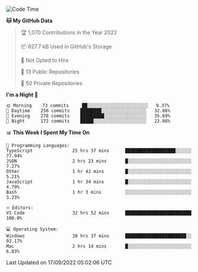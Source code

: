 <!--START_SECTION:waka-->
![Code Time](http://img.shields.io/badge/Code%20Time-2%2C985%20hrs%207%20mins-blue)

**🐱 My GitHub Data** 

> 🏆 1,070 Contributions in the Year 2022
 > 
> 📦 627.7 kB Used in GitHub's Storage 
 > 
> 🚫 Not Opted to Hire
 > 
> 📜 13 Public Repositories 
 > 
> 🔑 50 Private Repositories  
 > 
**I'm a Night 🦉** 

```text
🌞 Morning    73 commits     ██░░░░░░░░░░░░░░░░░░░░░░░   9.37% 
🌆 Daytime    256 commits    ████████░░░░░░░░░░░░░░░░░   32.86% 
🌃 Evening    278 commits    █████████░░░░░░░░░░░░░░░░   35.69% 
🌙 Night      172 commits    █████░░░░░░░░░░░░░░░░░░░░   22.08%

```


📊 **This Week I Spent My Time On** 

```text
💬 Programming Languages: 
TypeScript               25 hrs 37 mins      ███████████████████░░░░░░   77.94% 
JSON                     2 hrs 23 mins       █░░░░░░░░░░░░░░░░░░░░░░░░   7.27% 
Other                    1 hr 42 mins        █░░░░░░░░░░░░░░░░░░░░░░░░   5.21% 
JavaScript               1 hr 34 mins        █░░░░░░░░░░░░░░░░░░░░░░░░   4.79% 
Bash                     1 hr 3 mins         ░░░░░░░░░░░░░░░░░░░░░░░░░   3.23%

🔥 Editors: 
VS Code                  32 hrs 52 mins      █████████████████████████   100.0%

💻 Operating System: 
Windows                  30 hrs 37 mins      ███████████████████████░░   93.17% 
Mac                      2 hrs 14 mins       █░░░░░░░░░░░░░░░░░░░░░░░░   6.83%

```


 Last Updated on 17/09/2022 05:02:06 UTC
<!--END_SECTION:waka-->

